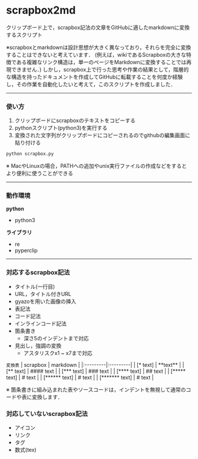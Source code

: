 # scrapbox2md

クリップボード上で，scrapbox記法の文章をGitHubに適したmarkdownに変換するスクリプト

※scrapboxとmarkdownは設計思想が大きく異なっており，それらを完全に変換することはできないと考えています．
(例えば，wikiであるScrapboxの大きな特徴である複雑なリンク構造は，単一のページをMarkdownに変換することでは再現できません．)
しかし，scrapbox上で行った思考や作業の結果として，階層的な構造を持ったドキュメントを作成してGitHubに転載することを何度か経験し，その作業を自動化したいと考えて，このスクリプトを作成しました．



---

### 使い方

1. クリップボードにscrapboxのテキストをコピーする
2. pythonスクリプト(python3)を実行する
3. 変換された文字列がクリップボードにコピーされるのでgithubの編集画面に貼り付ける

```py
python scrapbox.py
```

※ MacやLinuxの場合，PATHへの追加やunix実行ファイルの作成などをするとより便利に使うことができる

---

### 動作環境

**python**
- python3

**ライブラリ**
- re
- pyperclip

---

### 対応するscrapbox記法

- タイトル(一行目)
- URL，タイトル付きURL
- gyazoを用いた画像の挿入
- 表記法
- コード記法
- インラインコード記法
- 箇条書き
  - 深さ5のインデントまで対応
- 見出し，強調の変換
  - アスタリスクx1 ~ x7まで対応

`変換表`
| scrapbox | markdown |
|:---------|:---------|
| \[* text] | \*\*text\*\* |
| \[** text] | #### text |
| \[*** text] | ### text |
| \[**** text] | ## text |
| \[***** text] | # text |
| \[****** text] | # text |
| \[******* text] | # text |

※ 箇条書きに組み込まれた表やソースコードは，インデントを無視して通常のコードや表に変換します．

### 対応していないscrapbox記法

- アイコン
- リンク
- タグ
- 数式(tex)
